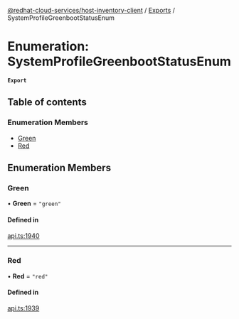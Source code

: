 [@redhat-cloud-services/host-inventory-client](../README.md) / [Exports](../modules.md) / SystemProfileGreenbootStatusEnum

# Enumeration: SystemProfileGreenbootStatusEnum

**`Export`**

## Table of contents

### Enumeration Members

- [Green](SystemProfileGreenbootStatusEnum.md#green)
- [Red](SystemProfileGreenbootStatusEnum.md#red)

## Enumeration Members

### Green

• **Green** = ``"green"``

#### Defined in

[api.ts:1940](https://github.com/mkholjuraev/javascript-clients/blob/master/packages/host-inventory/api.ts#L1940)

___

### Red

• **Red** = ``"red"``

#### Defined in

[api.ts:1939](https://github.com/mkholjuraev/javascript-clients/blob/master/packages/host-inventory/api.ts#L1939)
